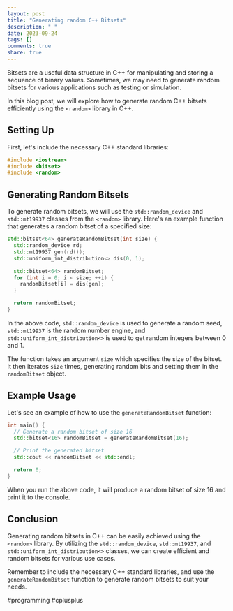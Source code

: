 ```yaml
---
layout: post
title: "Generating random C++ Bitsets"
description: " "
date: 2023-09-24
tags: []
comments: true
share: true
---
```


Bitsets are a useful data structure in C++ for manipulating and storing a sequence of binary values. Sometimes, we may need to generate random bitsets for various applications such as testing or simulation.

In this blog post, we will explore how to generate random C++ bitsets efficiently using the `<random>` library in C++.

## Setting Up

First, let's include the necessary C++ standard libraries:

```cpp
#include <iostream>
#include <bitset>
#include <random>
```

## Generating Random Bitsets

To generate random bitsets, we will use the `std::random_device` and `std::mt19937` classes from the `<random>` library. Here's an example function that generates a random bitset of a specified size:

```cpp
std::bitset<64> generateRandomBitset(int size) {
  std::random_device rd;
  std::mt19937 gen(rd());
  std::uniform_int_distribution<> dis(0, 1);

  std::bitset<64> randomBitset;
  for (int i = 0; i < size; ++i) {
    randomBitset[i] = dis(gen);
  }

  return randomBitset;
}
```

In the above code, `std::random_device` is used to generate a random seed, `std::mt19937` is the random number engine, and `std::uniform_int_distribution<>` is used to get random integers between 0 and 1.

The function takes an argument `size` which specifies the size of the bitset. It then iterates `size` times, generating random bits and setting them in the `randomBitset` object.

## Example Usage

Let's see an example of how to use the `generateRandomBitset` function:

```cpp
int main() {
  // Generate a random bitset of size 16
  std::bitset<16> randomBitset = generateRandomBitset(16);

  // Print the generated bitset
  std::cout << randomBitset << std::endl;

  return 0;
}
```

When you run the above code, it will produce a random bitset of size 16 and print it to the console.

## Conclusion

Generating random bitsets in C++ can be easily achieved using the `<random>` library. By utilizing the `std::random_device`, `std::mt19937`, and `std::uniform_int_distribution<>` classes, we can create efficient and random bitsets for various use cases.

Remember to include the necessary C++ standard libraries, and use the `generateRandomBitset` function to generate random bitsets to suit your needs.

#programming #cplusplus